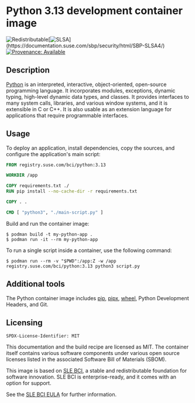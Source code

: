 # Python 3.13 development container image

![Redistributable](https://img.shields.io/badge/Redistributable-Yes-green)[![SLSA](https://img.shields.io/badge/SLSA_(v1.0)-Build_L3-Green)](https://documentation.suse.com/sbp/security/html/SBP-SLSA4/)
[![Provenance: Available](https://img.shields.io/badge/Provenance-Available-Green)](https://documentation.suse.com/container/all/html/Container-guide/index.html#container-verify)

## Description

[Python](https://www.python.org/) is an interpreted, interactive, object-oriented, open-source programming language. It incorporates modules, exceptions, dynamic typing, high-level dynamic data types, and classes. It provides interfaces to many system calls, libraries, and various window systems, and it is extensible in C or C++. It is also usable as an extension language for applications that require programmable interfaces.

## Usage

To deploy an application, install dependencies, copy the sources, and configure the application's main script:

```Dockerfile
FROM registry.suse.com/bci/python:3.13

WORKDIR /app

COPY requirements.txt ./
RUN pip install --no-cache-dir -r requirements.txt

COPY . .

CMD [ "python3", "./main-script.py" ]
```

Build and run the container image:

```ShellSession
$ podman build -t my-python-app .
$ podman run -it --rm my-python-app
```

To run a single script inside a container, use the following command:

```ShellSession
$ podman run --rm -v "$PWD":/app:Z -w /app registry.suse.com/bci/python:3.13 python3 script.py
```

## Additional tools

The Python container image includes [pip](https://pip.pypa.io/), [pipx](https://pipx.pypa.io/), [wheel](https://wheel.readthedocs.io/), Python Development Headers, and Git.

## Licensing

`SPDX-License-Identifier: MIT`

This documentation and the build recipe are licensed as MIT.
The container itself contains various software components under various open source licenses listed in the associated
Software Bill of Materials (SBOM).

This image is based on [SLE BCI](https://opensource.suse.com/bci/), a stable and redistributable foundation for software innovation. SLE BCI is enterprise-ready, and it comes with an option for support.

See the [SLE BCI EULA](https://www.suse.com/licensing/eula/#bci) for further information.
